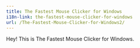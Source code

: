 ```yaml
---
title: The Fastest Mouse Clicker for Windows
i18n-link: the-fastest-mouse-clicker-for-windows
url: /The-Fastest-Mouse-Clicker-for-Windows2/
---
```


Hey! This is The Fastest Mouse Clicker for Windows.
